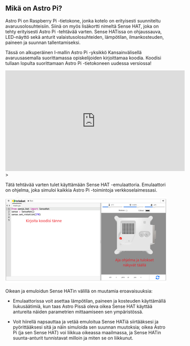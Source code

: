 ## Mikä on Astro Pi?

Astro Pi on Raspberry Pi -tietokone, jonka kotelo on erityisesti suunniteltu avaruusolosuhteisiin. Siinä on myös lisäkortti nimeltä Sense HAT, joka on tehty erityisesti Astro Pi -tehtävää varten. Sense HATissa on ohjaussauva, LED-näyttö sekä anturit valaistusolosuhteiden, lämpötilan, ilmankosteuden, paineen ja suunnan tallentamiseksi.

Tässä on alkuperäinen I-mallin Astro Pi -yksikkö Kansainvälisellä avaruusasemalla suorittamassa opiskelijoiden kirjoittamaa koodia. Koodisi tullaan lopulta suorittamaan Astro Pi -tietokoneen uudessa versiossa!

<iframe width="560" height="315" src="https://www.youtube.com/embed/4ykbAJeGPMM" frameborder="0" allow="accelerometer; autoplay; encrypted-media; gyroscope; picture-in-picture" allowfullscreen mark="crwd-mark"></iframe>>

Tätä tehtävää varten tulet käyttämään Sense HAT -emulaattoria. Emulaattori on ohjelma, joka simuloi kaikkia Astro Pi -toimintoja verkkoselaimessasi.

![Merkitty ruutukaappaus Sense HAT -emulaattorista, jossa on koodi-ikkuna vasemmalla ja emulaattori oikealla.](images/sense-hat-emulator.png)

Oikean ja emuloidun Sense HATin välillä on muutamia eroavaisuuksia:

- Emulaattorissa voit asettaa lämpötilan, paineen ja kosteuden käyttämällä liukusäätimiä, kun taas Astro Pissä oleva oikea Sense HAT käyttää antureita näiden parametrien mittaamiseen sen ympäristössä.

- Voit hiirellä napsauttaa ja vetää emuloitua Sense HATiä siirtääksesi ja pyörittääksesi sitä ja näin simuloida sen suunnan muutoksia; oikea Astro Pi (ja sen Sense HAT) voi liikkua oikeassa maailmassa, ja Sense HATin suunta-anturit tunnistavat milloin ja miten se on liikkunut.
